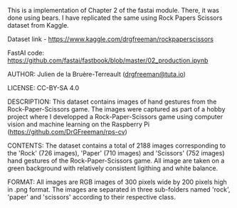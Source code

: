 This is a implementation of Chapter 2 of the fastai module. There, it was done using bears. I have replicated the same using Rock Papers Scissors dataset from Kaggle.

Dataset link - https://www.kaggle.com/drgfreeman/rockpaperscissors

FastAI code: https://github.com/fastai/fastbook/blob/master/02_production.ipynb


AUTHOR: Julien de la Bruère-Terreault (drgfreeman@tuta.io)

LICENSE: CC-BY-SA 4.0

DESCRIPTION: This dataset contains images of hand gestures from the Rock-Paper-Scissors game. The images were captured as part of a hobby project where I developped a Rock-Paper-Scissors game using computer vision and machine learning on the Raspberry Pi (https://github.com/DrGFreeman/rps-cv)

CONTENTS: The dataset contains a total of 2188 images corresponding to the 'Rock' (726 images), 'Paper' (710 images) and 'Scissors' (752 images) hand gestures of the Rock-Paper-Scissors game. All image are taken on a green background with relatively consistent ligithing and white balance.

FORMAT: All images are RGB images of 300 pixels wide by 200 pixels high in .png format. The images are separated in three sub-folders named 'rock', 'paper' and 'scissors' according to their respective class.

